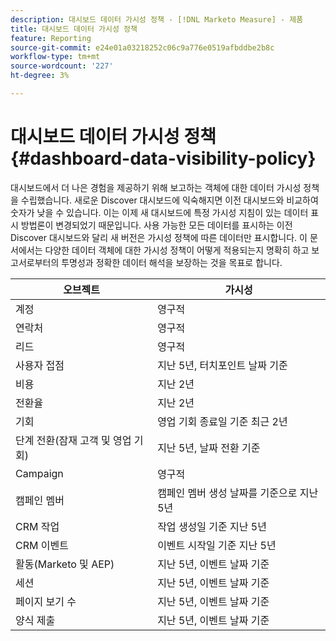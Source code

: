 ```yaml
---
description: 대시보드 데이터 가시성 정책 - [!DNL Marketo Measure] - 제품
title: 대시보드 데이터 가시성 정책
feature: Reporting
source-git-commit: e24e01a03218252c06c9a776e0519afbddbe2b8c
workflow-type: tm+mt
source-wordcount: '227'
ht-degree: 3%

---
```


# 대시보드 데이터 가시성 정책 {#dashboard-data-visibility-policy}

대시보드에서 더 나은 경험을 제공하기 위해 보고하는 객체에 대한 데이터 가시성 정책을 수립했습니다. 새로운 Discover 대시보드에 익숙해지면 이전 대시보드와 비교하여 숫자가 낮을 수 있습니다. 이는 이제 새 대시보드에 특정 가시성 지침이 있는 데이터 표시 방법론이 변경되었기 때문입니다. 사용 가능한 모든 데이터를 표시하는 이전 Discover 대시보드와 달리 새 버전은 가시성 정책에 따른 데이터만 표시합니다. 이 문서에서는 다양한 데이터 객체에 대한 가시성 정책이 어떻게 적용되는지 명확히 하고 보고서로부터의 투명성과 정확한 데이터 해석을 보장하는 것을 목표로 합니다.

<table>
<thead>
  <tr>
    <th>오브젝트</th>
    <th>가시성</th>
  </tr>
</thead>
<tbody>
  <tr>
    <td>계정</td>
    <td>영구적</td>
  </tr>
  <tr>
    <td>연락처</td>
    <td>영구적</td>
  </tr>
  <tr>
    <td>리드</td>
    <td>영구적</td>
  </tr>
  <tr>
    <td>사용자 접점</td>
    <td>지난 5년, 터치포인트 날짜 기준</td>
  </tr>
  <tr>
    <td>비용</td>
    <td>지난 2년</td>
  </tr>
  <tr>
    <td>전환율</td>
    <td>지난 2년</td>
  </tr>
  <tr>
    <td>기회</td>
    <td>영업 기회 종료일 기준 최근 2년</td>
  </tr>
  <tr>
    <td>단계 전환(잠재 고객 및 영업 기회)</td>
    <td>지난 5년, 날짜 전환 기준</td>
  </tr>
  <tr>
    <td>Campaign</td>
    <td>영구적 </td>
  </tr>
  <tr>
    <td>캠페인 멤버</td>
    <td>캠페인 멤버 생성 날짜를 기준으로 지난 5년</td>
  </tr>
  <tr>
    <td>CRM 작업</td>
    <td>작업 생성일 기준 지난 5년</td>
  </tr>
  <tr>
    <td>CRM 이벤트</td>
    <td>이벤트 시작일 기준 지난 5년</td>
  </tr>
  <tr>
    <td>활동(Marketo 및 AEP)</td>
    <td>지난 5년, 이벤트 날짜 기준</td>
  </tr>
  <tr>
    <td>세션 </td>
    <td>지난 5년, 이벤트 날짜 기준</td>
  </tr>
  <tr>
    <td>페이지 보기 수</td>
    <td>지난 5년, 이벤트 날짜 기준</td>
  </tr>
  <tr>
    <td>양식 제출</td>
    <td>지난 5년, 이벤트 날짜 기준</td>
  </tr>
</tbody>
</table>
